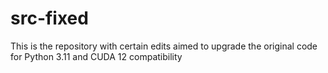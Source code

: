 # src-fixed
This is the repository with certain edits aimed to upgrade the original code for Python 3.11 and CUDA 12 compatibility

